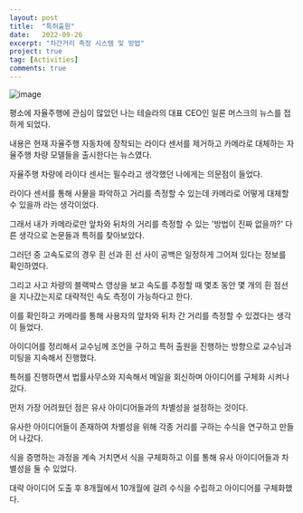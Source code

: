 ```yaml
---
layout: post
title:  "특허출원"
date:   2022-09-26
excerpt: "차간거리 측정 시스템 및 방법"
project: true
tag: [Activities]
comments: true
---
```

![image](https://user-images.githubusercontent.com/70894372/193975546-9dab5339-7123-47ec-bdfe-99bb056d099a.png)

평소에 자율주행에 관심이 많았던 나는 테슬라의 대표 CEO인 일론 머스크의 뉴스를 접하게 되었다.

내용은 현재 자율주행 자동차에 장착되는 라이다 센서를 제거하고 카메라로 대체하는 자율주행 차량 모델들을 출시한다는 뉴스였다.

자율주행 차량에 라이다 센서는 필수라고 생각했던 나에게는 의문점이 들었다.

라이다 센서를 통해 사물을 파악하고 거리를 측정할 수 있는데 카메라로 어떻게 대체할 수 있을까 라는 생각이었다.

그래서 내가 카메라로만 앞차와 뒤차의 거리를 측정할 수 있는 '방법이 진짜 없을까?' 다른 생각으로 논문들과 특허를 찾아보았다.

그러던 중 고속도로의 경우 흰 선과 흰 선 사이 공백은 일정하게 그어져 있다는 정보를 확인하였다.

그리고 사고 차량의 블랙박스 영상을 보고 속도를 추정할 때 몇초 동안 몇 개의 흰 점선을 지나갔는지로 대략적인 속도 측정이 가능하다고 한다.

이를 확인하고 카메라를 통해 사용자의 앞차와 뒤차 간 거리를 측정할 수 있겠다는 생각이 들었다.

아이디어를 정리해서 교수님께 조언을 구하고 특허 출원을 진행하는 방향으로 교수님과 미팅을 지속해서 진행했다.

특허를 진행하면서 법률사무소와 지속해서 메일을 회신하며 아이디어를 구체화 시켜나갔다.

먼저 가장 어려웠던 점은 유사 아이디어들과의 차별성을 설정하는 것이다.

유사한 아이디어들이 존재하여 차별성을 위해 각종 거리를 구하는 수식을 연구하고 만들어 나갔다.

식을 증명하는 과정을 계속 거치면서 식을 구체화하고 이를 통해 유사 아이디어들과 차별성을 둘 수 있었다.

대략 아이디어 도출 후 8개월에서 10개월에 걸려 수식을 수립하고 아이디어를 구체화했다.